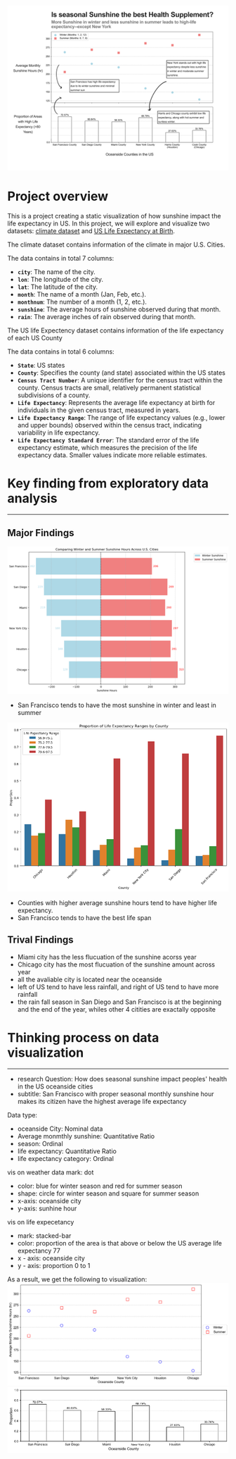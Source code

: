 ![LSUS](pics/LSUS.png)

# Project overview
This is a project creating a static visualization of how sunshine impact the life expectancy in US. In this project, we will explore and visualize two datasets: [climate dataset](https://www.usclimatedata.com/) and [US Life Expectancy at Birth](https://www.cdc.gov/nchs/data-visualization/life-expectancy/index.html). 

The climate dataset contains information of the climate in major U.S. Cities.

The data contains in total 7 columns:
- **`city`**: The name of the city.
- **`lon`**: The longitude of the city.
- **`lat`**: The latitude of the city.
- **`month`**: The name of a month (Jan, Feb, etc.).
- **`monthnum`**: The number of a month (1, 2, etc.).
- **`sunshine`**: The average hours of sunshine observed during that month.
- **`rain`**: The average inches of rain observed during that month.

The US life Expectency dataset contains information of the life expectancy of each US County

The data contains in total 6 columns:
- **`State`**: US states
- **`County`**: Specifies the county (and state) associated within the US states
- **`Census Tract Number`**: A unique identifier for the census tract within the county. Census tracts are small, relatively permanent statistical subdivisions of a county.
- **`Life Expectancy`**: Represents the average life expectancy at birth for individuals in the given census tract, measured in years.
- **`Life Expectancy Range`**: The range of life expectancy values (e.g., lower and upper bounds) observed within the census tract, indicating variability in life expectancy.
- **`Life Expectancy Standard Error`**: The standard error of the life expectancy estimate, which measures the precision of the life expectancy data. Smaller values indicate more reliable estimates.


# Key finding from exploratory data analysis
---
## Major Findings
![Sunshine and Rainfall](pics/sinshine_diff.png)

- San Francisco tends to have the most sunshine in winter and least in summer

![Sunshine and Life Expectancy](pics/exoected_lifespan.png)

- Counties with higher average sunshine hours tend to have higher life expectancy.
- San Francisco tends to have the best life span

## Trival Findings
- Miami city has the less flucuation of the sunshine acorss year
- Chicago city has the most flucuation of the sunshine amount across year
- all the avaliable city is located near the oceanside
- left of US tend to have less rainfall, and right of US tend to have more rainfall
- the rain fall season in San Diego and San Francisco is at the beginning and the end of the year, whiles other 4 citities are exactally opposite

# Thinking process on data visualization
---
- research Question: How does seasonal sunshine impact peoples' health in the US oceanside cities
- subtitle: San Francisco with proper seasonal monthly sunshine hour makes its citizen have the highest average life expectancy

Data type:
- oceanside City: Nominal data
- Average monmthly sunshine: Quantitative Ratio
- season: Ordinal
- life expectancy: Quantitative Ratio
- life expectancy category: Ordinal

vis on weather data
mark: dot
- color: blue for winter season and red for summer season
- shape: circle for winter season and square for summer season
- x-axis: oceanside city
- y-axis: sunhine hour

vis on life expecetancy
- mark: stacked-bar
- color: proportion of the area is that above or below the US average life expectancy 77
- x - axis: oceanside city
- y - axis: proportion 0 to 1

As a result, we get the following to visualization:
![Sunshine](pics/sunshine_trend.png)
![Life Expectancy](pics/life_expectancy_trend.png)